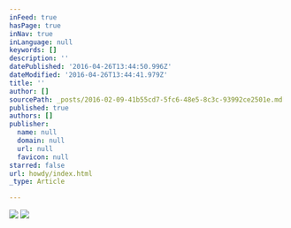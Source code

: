 ```yaml
---
inFeed: true
hasPage: true
inNav: true
inLanguage: null
keywords: []
description: ''
datePublished: '2016-04-26T13:44:50.996Z'
dateModified: '2016-04-26T13:44:41.979Z'
title: ''
author: []
sourcePath: _posts/2016-02-09-41b55cd7-5fc6-48e5-8c3c-93992ce2501e.md
published: true
authors: []
publisher:
  name: null
  domain: null
  url: null
  favicon: null
starred: false
url: howdy/index.html
_type: Article

---
```

![](https://the-grid-user-content.s3-us-west-2.amazonaws.com/18fa4f66-ed0e-497a-a106-3b40515ac74f.jpg)
![](https://the-grid-user-content.s3-us-west-2.amazonaws.com/d6571186-57a0-4002-98d0-23a820206dd8.jpg)